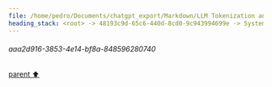 ```yaml
---
file: /home/pedro/Documents/chatgpt_export/Markdown/LLM Tokenization and Variability.md
heading_stack: <root> -> 48193c9d-65c6-440d-8cd0-9c943994699e -> System -> 91ce2a8a-e1f3-4f78-ba1d-3b61beaaa490 -> System -> aaa26c7f-9d7a-4fb3-baa7-c136119b6999 -> User -> 9befa034-dcaf-4952-9436-8d80bc11c9b8 -> Assistant -> aaa226bd-4f84-4ff6-a977-51e43cd38071 -> User -> ec6cec4f-64e1-436c-9033-5fe6bf01ac66 -> Assistant -> aaa270b5-4d27-42c4-8d2c-fde003fb3298 -> User -> 2bcea45d-8b8d-4e52-a08f-07c23aeba62f -> Assistant -> aaa240b1-6267-415f-be35-5b89ec40399e -> User -> 141398eb-1141-4daa-8ea6-1340227739fa -> Assistant -> aaa2262f-714f-475c-add3-0c941a7c3dad -> User -> 48903d0a-f324-4a07-bb9d-f1c9e33f2348 -> Assistant -> Fundamental Concept: -> Specific Task of Forbidding Certain Text: -> aaa269cc-0a75-4f36-9cbc-013b72325bc8 -> User -> a292f323-1b58-444b-b4a5-3a1b54d1daa5 -> Assistant -> Some initial code -> aaa2d916-3853-4e14-bf8a-848596280740
---
```

###### aaa2d916-3853-4e14-bf8a-848596280740
[parent ⬆️](#a292f323-1b58-444b-b4a5-3a1b54d1daa5)
